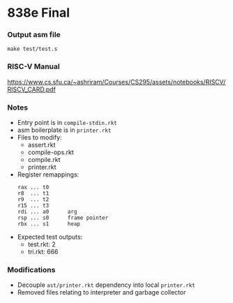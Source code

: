 # 838e Final

### Output asm file
```
make test/test.s
```

### RISC-V Manual
https://www.cs.sfu.ca/~ashriram/Courses/CS295/assets/notebooks/RISCV/RISCV_CARD.pdf

### Notes
- Entry point is in `compile-stdin.rkt`
- asm boilerplate is in `printer.rkt`
- Files to modify:
    - assert.rkt
    - compile-ops.rkt
    - compile.rkt
    - printer.rkt
- Register remappings:
    ```
    rax ... t0
    r8  ... t1
    r9  ... t2
    r15 ... t3
    rdi ... a0      arg
    rsp ... s0      frame pointer
    rbx ... s1      heap
    ```
- Expected test outputs:
    - test.rkt: 2
    - tri.rkt: 666

### Modifications
- Decouple `ast/printer.rkt` dependency into local `printer.rkt`
- Removed files relating to interpreter and garbage collector